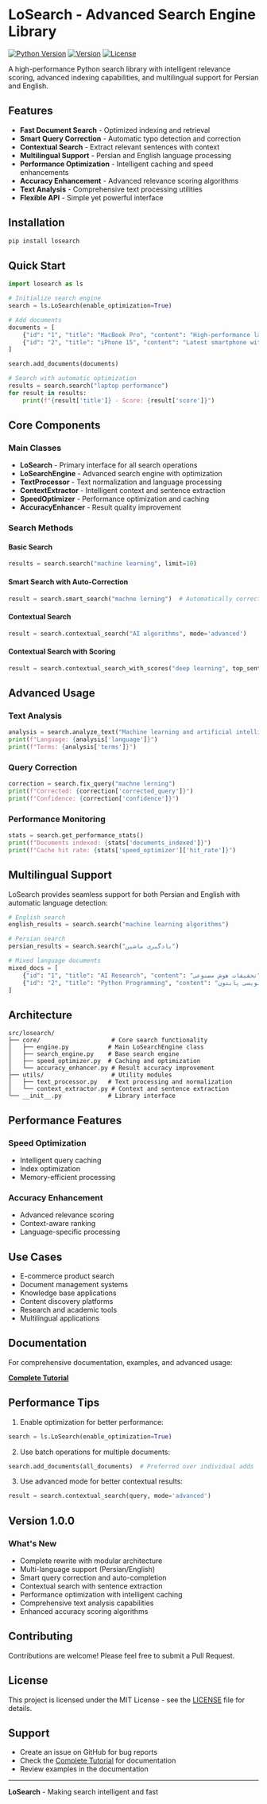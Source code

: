 # LoSearch - Advanced Search Engine Library

[![Python Version](https://img.shields.io/badge/python-3.9+-blue.svg)](https://python.org)
[![Version](https://img.shields.io/badge/version-0.1.2-green.svg)](https://github.com/yourusername/losearch)
[![License](https://img.shields.io/badge/license-MIT-yellow.svg)](LICENSE)

A high-performance Python search library with intelligent relevance scoring, advanced indexing capabilities, and multilingual support for Persian and English.

## Features

- **Fast Document Search** - Optimized indexing and retrieval
- **Smart Query Correction** - Automatic typo detection and correction
- **Contextual Search** - Extract relevant sentences with context
- **Multilingual Support** - Persian and English language processing
- **Performance Optimization** - Intelligent caching and speed enhancements
- **Accuracy Enhancement** - Advanced relevance scoring algorithms
- **Text Analysis** - Comprehensive text processing utilities
- **Flexible API** - Simple yet powerful interface

## Installation

```bash
pip install losearch
```

## Quick Start

```python
import losearch as ls

# Initialize search engine
search = ls.LoSearch(enable_optimization=True)

# Add documents
documents = [
    {"id": "1", "title": "MacBook Pro", "content": "High-performance laptop with M2 chip"},
    {"id": "2", "title": "iPhone 15", "content": "Latest smartphone with advanced camera"}
]

search.add_documents(documents)

# Search with automatic optimization
results = search.search("laptop performance")
for result in results:
    print(f"{result['title']} - Score: {result['score']}")
```

## Core Components

### Main Classes

- **LoSearch** - Primary interface for all search operations
- **LoSearchEngine** - Advanced search engine with optimization
- **TextProcessor** - Text normalization and language processing
- **ContextExtractor** - Intelligent context and sentence extraction
- **SpeedOptimizer** - Performance optimization and caching
- **AccuracyEnhancer** - Result quality improvement

### Search Methods

#### Basic Search
```python
results = search.search("machine learning", limit=10)
```

#### Smart Search with Auto-Correction
```python
result = search.smart_search("machne lerning")  # Automatically corrects typos
```

#### Contextual Search
```python
result = search.contextual_search("AI algorithms", mode='advanced')
```

#### Contextual Search with Scoring
```python
result = search.contextual_search_with_scores("deep learning", top_sentences=3)
```

## Advanced Usage

### Text Analysis
```python
analysis = search.analyze_text("Machine learning and artificial intelligence")
print(f"Language: {analysis['language']}")
print(f"Terms: {analysis['terms']}")
```

### Query Correction
```python
correction = search.fix_query("machne lerning")
print(f"Corrected: {correction['corrected_query']}")
print(f"Confidence: {correction['confidence']}")
```

### Performance Monitoring
```python
stats = search.get_performance_stats()
print(f"Documents indexed: {stats['documents_indexed']}")
print(f"Cache hit rate: {stats['speed_optimizer']['hit_rate']}")
```

## Multilingual Support

LoSearch provides seamless support for both Persian and English with automatic language detection:

```python
# English search
english_results = search.search("machine learning algorithms")

# Persian search  
persian_results = search.search("یادگیری ماشین")

# Mixed language documents
mixed_docs = [
    {"id": "1", "title": "AI Research", "content": "تحقیقات هوش مصنوعی"},
    {"id": "2", "title": "Python Programming", "content": "برنامه نویسی پایتون"}
]
```

## Architecture

```
src/losearch/
├── core/                    # Core search functionality
│   ├── engine.py           # Main LoSearchEngine class
│   ├── search_engine.py    # Base search engine
│   ├── speed_optimizer.py  # Caching and optimization
│   └── accuracy_enhancer.py # Result accuracy improvement
├── utils/                   # Utility modules
│   ├── text_processor.py   # Text processing and normalization
│   └── context_extractor.py # Context and sentence extraction
└── __init__.py             # Library interface
```

## Performance Features

### Speed Optimization
- Intelligent query caching
- Index optimization
- Memory-efficient processing

### Accuracy Enhancement
- Advanced relevance scoring
- Context-aware ranking
- Language-specific processing

## Use Cases

- E-commerce product search
- Document management systems
- Knowledge base applications
- Content discovery platforms
- Research and academic tools
- Multilingual applications

## Documentation

For comprehensive documentation, examples, and advanced usage:

**[Complete Tutorial](LoSearch_Tutorial.md)**

## Performance Tips

1. Enable optimization for better performance:
```python
search = ls.LoSearch(enable_optimization=True)
```

2. Use batch operations for multiple documents:
```python
search.add_documents(all_documents)  # Preferred over individual adds
```

3. Use advanced mode for better contextual results:
```python
result = search.contextual_search(query, mode='advanced')
```

## Version 1.0.0

### What's New
- Complete rewrite with modular architecture
- Multi-language support (Persian/English)
- Smart query correction and auto-completion
- Contextual search with sentence extraction
- Performance optimization with intelligent caching
- Comprehensive text analysis capabilities
- Enhanced accuracy scoring algorithms

## Contributing

Contributions are welcome! Please feel free to submit a Pull Request.

## License

This project is licensed under the MIT License - see the [LICENSE](LICENSE) file for details.

## Support

- Create an issue on GitHub for bug reports
- Check the [Complete Tutorial](LoSearch_Tutorial.md) for documentation
- Review examples in the documentation

---

**LoSearch** - Making search intelligent and fast